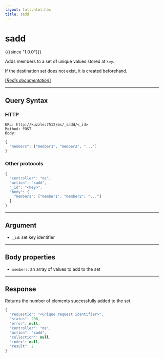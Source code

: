 ```yaml
---
layout: full.html.hbs
title: sadd
---
```


# sadd

{{{since "1.0.0"}}}

Adds members to a set of unique values stored at `key`. 

If the destination set does not exist, it is created beforehand.

[[_Redis documentation_]](https://redis.io/commands/sadd)

---

## Query Syntax

### HTTP

```http
URL: http://kuzzle:7512/ms/_sadd/<_id>
Method: POST  
Body:
```

```js
{
  "members": ["member1", "member2", "..."]
}
```

### Other protocols

```js
{
  "controller": "ms",
  "action": "sadd",
  "_id": "<key>",
  "body": {
    "members": ["member1", "member2", "..."]
  }
}
```

---

## Argument

* `_id`: set key identifier

---

## Body properties

* `members`: an array of values to add to the set

---

## Response

Returns the number of elements successfully added to the set.

```javascript
{
  "requestId": "<unique request identifier>",
  "status": 200,
  "error": null,
  "controller": "ms",
  "action": "sadd",
  "collection": null,
  "index": null,
  "result": 2
}
```
